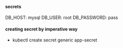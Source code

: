 #### secrets

DB_HOST: mysql
DB_USER: root
DB_PASSWORD: pass

#### creating secret by imperative way

- kubectl create secret generic app-secret